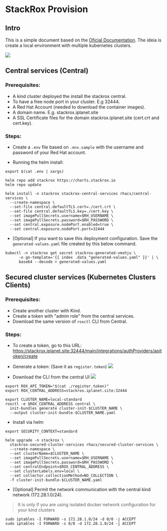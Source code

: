 # StackRox Provision

## Intro

This is a simple document based on the [Oficial Documentation](https://github.com/stackrox/helm-charts/tree/main/3.69.1/central-services). The ideia is create a local environment with multiple kubernetes clusters.

![](https://imgur.com/B9zXKFA)

## Central services (Central)

### Prerequisites:

* A kind cluster deployed the install the stackrox central.
* To have a free node port in your cluster. E.g 32444.
* A Red Hat Account (needed to download the container images).
* A domain name. E.g. stackrox.iplanet.site
* A SSL Certificate files for the domain stackrox.iplanet.site (cert.crt and cert.key).

### Steps:

* Create a `.env` file based on `.env.sample` with the username and password of your Red Hat account.

* Running the helm install:

```shell
export $(cat .env | xargs)

helm repo add stackrox https://charts.stackrox.io
helm repo update

helm install -n stackrox stackrox-central-services rhacs/central-services \
  --create-namespace \
  --set-file central.defaultTLS.cert=./cert.crt \
  --set-file central.defaultTLS.key=./cert.key \
  --set imagePullSecrets.username=$RH_USERNAME \
  --set imagePullSecrets.password=$RH_PASSWORD \
  --set central.exposure.nodePort.enabled=true \
  --set central.exposure.nodePort.port=32444
```

* [Optional] If you want to save this deployment configuration. Save the `generated-values.yaml` file created by this below command.

```shell
kubectl -n stackrox get secret stackrox-generated-vmxhju \
      -o go-template='{{ index .data "generated-values.yaml" }}' | \
      base64 --decode > generated-values.yaml
```

## Secured cluster services (Kubernetes Clusters Clients)

### Prerequisites:

* Create another cluster with Kind.
* Create a token with "admin role" from the central services.
* Download the same version of `roxctl` CLI from Central. 

### Steps:

* To create a token, go to this URL: https://stackrox.iplanet.site:32444/main/integrations/authProviders/apitoken/create

* Generate a token: (Save it as `register.token`)
![](https://i.imgur.com/p9WqHFz.png)

* Download the CLI from the central UI
![](https://imgur.com/9zdzlAx.png)
```shell
export ROX_API_TOKEN="$(cat ./register.token)"
export ROX_CENTRAL_ADDRESS=stackrox.iplanet.site:32444

export CLUSTER_NAME=local-standard
roxctl -e $ROX_CENTRAL_ADDRESS central \
  init-bundles generate cluster-init-$CLUSTER_NAME \
  --output cluster-init-bundle-$CLUSTER_NAME.yaml
```

* Install via helm
 
```shell
export SECURITY_CONTEXT=standard

helm upgrade -n stackrox \
  stackrox-secured-cluster-services rhacs/secured-cluster-services \
  --create-namespace \
  --set clusterName=$CLUSTER_NAME \
  --set imagePullSecrets.username=$RH_USERNAME \
  --set imagePullSecrets.password=$RH_PASSWORD \
  --set centralEndpoint=$ROX_CENTRAL_ADDRESS \
  --set clusterLabels.env=local \
  --set collector.collectionMethod=NO_COLLECTION \
  -f cluster-init-bundle-$CLUSTER_NAME.yaml
```

* [Optional] Permit the network communication with the central kind network (172.28.1.0/24). 
> It is only if you are using isolated docker network configuration for your kind clusters

```shell
sudo iptables -I FORWARD -s 172.28.1.0/24 -d 0/0 -j ACCEPT
sudo iptables -I FORWARD -s 0/0 -d 172.28.1.0/24 -j ACCEPT
```


